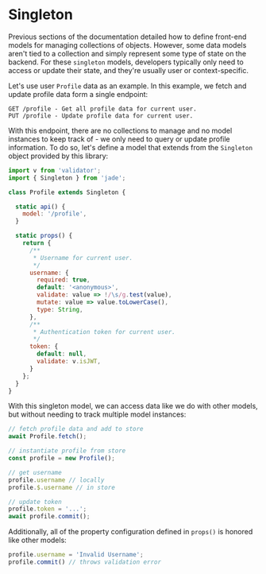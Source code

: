 # Singleton

Previous sections of the documentation detailed how to define front-end models for managing collections of objects. However, some data models aren't tied to a collection and simply represent some type of state on the backend. For these `singleton` models, developers typically only need to access or update their state, and they're usually user or context-specific.

Let's use user `Profile` data as an example. In this example, we fetch and update profile data form a single endpoint:

```
GET /profile - Get all profile data for current user.
PUT /profile - Update profile data for current user.
```

With this endpoint, there are no collections to manage and no model instances to keep track of - we only need to query or update profile information. To do so, let's define a model that extends from the `Singleton` object provided by this library:

```javascript
import v from 'validator';
import { Singleton } from 'jade';

class Profile extends Singleton {

  static api() {
    model: '/profile',
  }

  static props() {
    return {
      /**
       * Username for current user.
       */
      username: {
        required: true,
        default: '<anonymous>',
        validate: value => !/\s/g.test(value),
        mutate: value => value.toLowerCase(),
        type: String,
      },
      /**
       * Authentication token for current user.
       */
      token: {
        default: null,
        validate: v.isJWT,
      }
    };
  }
}

```

With this singleton model, we can access data like we do with other models, but without needing to track multiple model instances:

```javascript
// fetch profile data and add to store
await Profile.fetch();

// instantiate profile from store
const profile = new Profile();

// get username
profile.username // locally
profile.$.username // in store

// update token
profile.token = '...';
await profile.commit();
```

Additionally, all of the property configuration defined in `props()` is honored like other models:

```javascript
profile.username = 'Invalid Username';
profile.commit() // throws validation error
```
